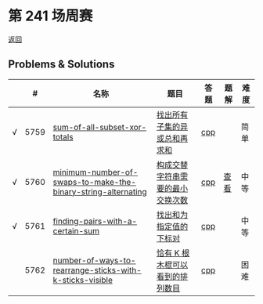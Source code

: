# 第 241 场周赛

[返回](../../README.md)

## Problems & Solutions
|     | #   | 名称                 | 题目                  | 答题          | 题解 | 难度 |
| --- | --- | -------------------- | --------------------- | ------------- | ---- | ---- |
| √ | 5759 | [sum-of-all-subset-xor-totals](../../problems/sum-of-all-subset-xor-totals) | [找出所有子集的异或总和再求和](../../problems/sum-of-all-subset-xor-totals/README.md) | [cpp](../../problems/sum-of-all-subset-xor-totals/SOLUTION.cpp) |   | 简单 | 
| √ | 5760 | [minimum-number-of-swaps-to-make-the-binary-string-alternating](../../problems/minimum-number-of-swaps-to-make-the-binary-string-alternating) | [构成交替字符串需要的最小交换次数](../../problems/minimum-number-of-swaps-to-make-the-binary-string-alternating/README.md) | [cpp](../../problems/minimum-number-of-swaps-to-make-the-binary-string-alternating/SOLUTION.cpp) | [查看](https://leetcode-cn.com/problems/minimum-number-of-swaps-to-make-the-binary-string-alternating/solution/minimum-number-of-swaps-by-ikaruga-xdg2/) | 中等 | 
| √ | 5761 | [finding-pairs-with-a-certain-sum](../../problems/finding-pairs-with-a-certain-sum) | [找出和为指定值的下标对](../../problems/finding-pairs-with-a-certain-sum/README.md) | [cpp](../../problems/finding-pairs-with-a-certain-sum/SOLUTION.cpp) |   | 中等 | 
|   | 5762 | [number-of-ways-to-rearrange-sticks-with-k-sticks-visible](../../problems/number-of-ways-to-rearrange-sticks-with-k-sticks-visible) | [恰有 K 根木棍可以看到的排列数目](../../problems/number-of-ways-to-rearrange-sticks-with-k-sticks-visible/README.md) | [cpp](../../problems/number-of-ways-to-rearrange-sticks-with-k-sticks-visible/SOLUTION.cpp) |   | 困难 | 
